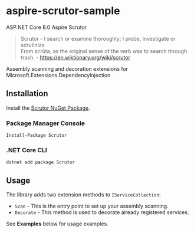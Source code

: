 # aspire-scrutor-sample
ASP.NET Core 8.0 Aspire Scrutor

> Scrutor - I search or examine thoroughly; I probe, investigate or scrutinize  
> From scrūta, as the original sense of the verb was to search through trash. - https://en.wiktionary.org/wiki/scrutor

Assembly scanning and decoration extensions for Microsoft.Extensions.DependencyInjection

## Installation

Install the [Scrutor NuGet Package](https://www.nuget.org/packages/Scrutor).

### Package Manager Console

```
Install-Package Scrutor
```

### .NET Core CLI

```
dotnet add package Scrutor
```

## Usage

The library adds two extension methods to `IServiceCollection`:

* `Scan` - This is the entry point to set up your assembly scanning.
* `Decorate` - This method is used to decorate already registered services.

See **Examples** below for usage examples.
